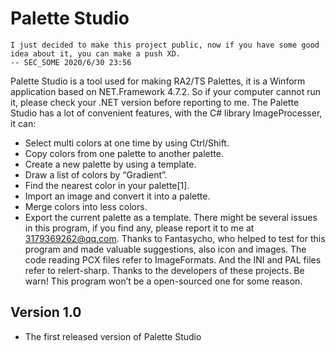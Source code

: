 # Palette Studio

	I just decided to make this project public, now if you have some good idea about it, you can make a push XD.
	-- SEC_SOME 2020/6/30 23:56


Palette Studio is a tool used for making RA2/TS Palettes, it is a Winform application based on NET.Framework 4.7.2. So if your computer cannot run it, please check your .NET version before reporting to me.
The Palette Studio has a lot of convenient features, with the C# library ImageProcesser, it can:
-	Select multi colors at one time by using Ctrl/Shift.
-	Copy colors from one palette to another palette.
-	Create a new palette by using a template.
-	Draw a list of colors by “Gradient”.
-	Find the nearest color in your palette[1].
-	Import an image and convert it into a palette.
-	Merge colors into less colors.
-	Export the current palette as a template.
	There might be several issues in this program, if you find any, please report it to me at 3179369262@qq.com.
	Thanks to Fantasycho, who helped to test for this program and made valuable suggestions, also icon and images.
	The code reading PCX files refer to ImageFormats. And the INI and PAL files refer to relert-sharp. Thanks to the developers of these projects.
	Be warn! This program won’t be a open-sourced one for some reason.

## Version 1.0
-	The first released version of Palette Studio
